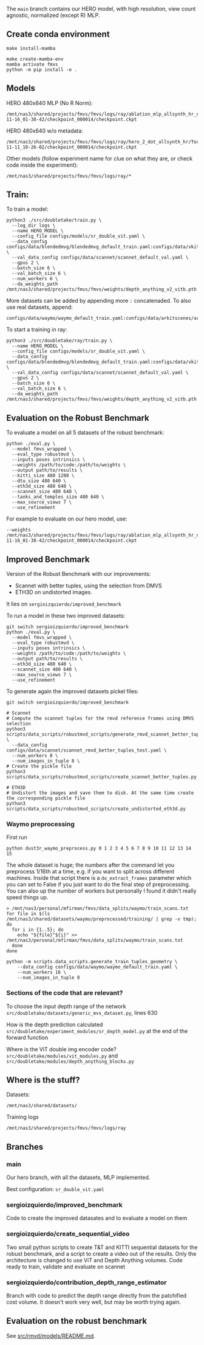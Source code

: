 The `main` branch contains our HERO model, with high resolution, view count agnostic, normalized (except R) MLP.

## Create conda environment

```
make install-mamba

make create-mamba-env
mamba activate fmvs
python -m pip install -e .
```

## Models

HERO 480x640 MLP (No R Norm):
```
/mnt/nas3/shared/projects/fmvs/fmvs/logs/ray/ablation_mlp_allsynth_hr_no_rnorm/TorchTrainer_90e3d_00000_0_2024-11-16_01-38-42/checkpoint_000014/checkpoint.ckpt
```

HERO 480x640 w/o metadata:
```
/mnt/nas3/shared/projects/fmvs/fmvs/logs/ray/hero_2_dot_allsynth_hr/TorchTrainer_67530_00000_0_2024-11-11_10-26-02/checkpoint_000014/checkpoint.ckpt
```
Other models (follow experiment name for clue on what they are, or check code inside the experiment):
```
/mnt/nas3/shared/projects/fmvs/fmvs/logs/ray/*
```


## Train:

To train a model:
```
python3 ./src/doubletake/train.py \
  --log_dir logs \
  --name HERO_MODEL \
  --config_file configs/models/sr_double_vit.yaml \
  --data_config configs/data/blendedmvg/blendedmvg_default_train.yaml:configs/data/vkitti/vkitti_default_train.yaml:configs/data/dynamic_replica/dynamic_replica_default_train.yaml:configs/data/matrix_city/matrix_city_default_train.yaml:configs/data/hypersim/hypersim_default_train.yaml:configs/data/tartanair/tartanair_default_train.yaml:configs/data/sailvos3d/sailvos3d_default_train.yaml:configs/data/mvssynth/mvssynth_default_train.yaml  \
  --val_data_config configs/data/scannet/scannet_default_val.yaml \
  --gpus 2 \
  --batch_size 6 \
  --val_batch_size 6 \
  --num_workers 6 \
  --da_weights_path /mnt/nas3/shared/projects/fmvs/fmvs/weights/depth_anything_v2_vitb.pth
```

More datasets can be added by appending more `:` concatenaded. To also use real datasets, append:
```
configs/data/waymo/waymo_default_train.yaml:configs/data/arkitscenes/arkitscenes_default_train_landscape.yaml
```

To start a training in ray:
```
python3 ./src/doubletake/ray/train.py \
  --name HERO_MODEL \
  --config_file configs/models/sr_double_vit.yaml \
  --data_config configs/data/blendedmvg/blendedmvg_default_train.yaml:configs/data/vkitti/vkitti_default_train.yaml:configs/data/dynamic_replica/dynamic_replica_default_train.yaml:configs/data/matrix_city/matrix_city_default_train.yaml:configs/data/hypersim/hypersim_default_train.yaml:configs/data/tartanair/tartanair_default_train.yaml:configs/data/sailvos3d/sailvos3d_default_train.yaml:configs/data/mvssynth/mvssynth_default_train.yaml  \
  --val_data_config configs/data/scannet/scannet_default_val.yaml \
  --gpus 2 \
  --batch_size 6 \
  --val_batch_size 6 \
  --da_weights_path /mnt/nas3/shared/projects/fmvs/fmvs/weights/depth_anything_v2_vitb.pth
```


## Evaluation on the Robust Benchmark

To evaluate a model on all 5 datasets of the robust benchmark:

```
python ./eval.py \
  --model fmvs_wrapped \
  --eval_type robustmvd \
  --inputs poses intrinsics \
  --weights /path/to/code:/path/to/weights \
  --output path/to/results \
  --kitti_size 480 1280 \ 
  --dtu_size 480 640 \
  --eth3d_size 480 640 \
  --scannet_size 480 640 \
  --tanks_and_temples_size 480 640 \
  --max_source_views 7 \
  --use_refinement
```

For example to evaluate on our hero model, use:
```
--weights /mnt/nas3/shared/projects/fmvs/fmvs/logs/ray/ablation_mlp_allsynth_hr_no_rnorm/code/_ray_pkg_aeeedeac580c8789/:/mnt/nas3/shared/projects/fmvs/fmvs/logs/ray/ablation_mlp_allsynth_hr_no_rnorm/TorchTrainer_90e3d_00000_0_2024-11-16_01-38-42/checkpoint_000014/checkpoint.ckpt
```


## Improved Benchmark

Version of the Robust Benchmark with our improvements:
- Scannet with better tuples, using the selection from DMVS
- ETH3D on undistorted images.

It lies on `sergioizquierdo/improved_benchmark`

To run a model in these two improved datasets:
```
git switch sergioizquierdo/improved_benchmark
python ./eval.py \
  --model fmvs_wrapped \
  --eval_type robustmvd \
  --inputs poses intrinsics \
  --weights /path/to/code:/path/to/weights \
  --output path/to/results \
  --eth3d_size 480 640 \
  --scannet_size 480 640 \
  --max_source_views 7 \
  --use_refinement
```

To generate again the improved datasets pickel files:

```
git switch sergioizquierdo/improved_benchmark

# Scannet
# Compute the scannet tuples for the rmvd reference frames using DMVS selection
python3 scripts/data_scripts/robustmvd_scripts/generate_rmvd_scannet_better_tuples.py \
  --data_config configs/data/scannet/scannet_rmvd_better_tuples_test.yaml \
  --num_workers 8 \
  --num_images_in_tuple 8 \
# Create the pickle file
python3 scripts/data_scripts/robustmvd_scripts/create_scannet_better_tuples.py

# ETH3D
# Undistort the images and save them to disk. At the same time create the corresponding pickle file
python3 scripts/data_scripts/robustmvd_scripts/create_undistorted_eth3d.py
```


### Waymo preprocessing

First run
```
python dust3r_waymo_preprocess.py 0 1 2 3 4 5 6 7 8 9 10 11 12 13 14 15
```
The whole dataset is huge; the numbers after the command let you preprocess 1/16th at a time, e.g. if you want to split across different machines.
Inside that script there is a `do_extract_frames` parameter which you can set to False if you just want to do the final step of preprocessing. You can also up the number of workers but personally I found it didn't really speed things up.

```
> /mnt/nas3/personal/mfirman/fmvs/data_splits/waymo/train_scans.txt
for file in $(ls /mnt/nas3/shared/datasets/waymo/preprocessed/training/ | grep -v tmp); do
  for i in {1..5}; do
    echo "${file}^${i}" >> /mnt/nas3/personal/mfirman/fmvs/data_splits/waymo/train_scans.txt
  done
done

python -m scripts.data_scripts.generate_train_tuples_geometry \
    --data_config configs/data/waymo/waymo_default_train.yaml \
    --num_workers 16 \
    --num_images_in_tuple 8
```

### Sections of the code that are relevant?

To choose the input depth range of the network `src/doubletake/datasets/generic_mvs_dataset.py`, lines 630

How is the depth prediction calculated `src/doubletake/experiment_modules/sr_depth_model.py` at the end of the forward function

Where is the ViT double img encoder code? `src/doubletake/modules/vit_modules.py` and `src/doubletake/modules/depth_anything_blocks.py`



## Where is the stuff?

Datasets:
```
/mnt/nas3/shared/datasets/
```

Training logs
```
/mnt/nas3/shared/projects/fmvs/fmvs/logs/ray
```

## Branches

### main
Our hero branch, with all the datasets, MLP implemented.

Best configuration: `sr_double_vit.yaml`

### sergioizquierdo/improved_benchmark
Code to create the improved datasates and to evaluate a model on them

### sergioizquierdo/create_sequential_video
Two small python scripts to create T&T and KITTI sequential datasets for the robust benchmark, and a script to create a video out of the results.
Only the architecture is changed to use ViT and Depth Anything volumes. Code ready to train, validate and evaluate on scannet

### sergioizquierdo/contribution_depth_range_estimator

Branch with code to predict the depth range directly from the patchified cost volume. It doesn't work very well, but may be worth trying again.

## Evaluation on the robust benchmark

See [src/rmvd/models/README.md](src/rmvd/models/README.md).